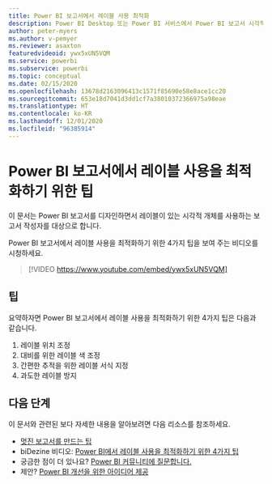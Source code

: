 ```yaml
---
title: Power BI 보고서에서 레이블 사용 최적화
description: Power BI Desktop 또는 Power BI 서비스에서 Power BI 보고서 시각적 개체의 레이블 사용을 최적화하기 위한 4가지 팁입니다.
author: peter-myers
ms.author: v-pemyer
ms.reviewer: asaxton
featuredvideoid: ywx5xUN5VQM
ms.service: powerbi
ms.subservice: powerbi
ms.topic: conceptual
ms.date: 02/15/2020
ms.openlocfilehash: 13678d2163096413c1571f85690e58e8ace1cc20
ms.sourcegitcommit: 653e18d7041d3dd1cf7a38010372366975a98eae
ms.translationtype: HT
ms.contentlocale: ko-KR
ms.lasthandoff: 12/01/2020
ms.locfileid: "96385914"
---
```

# <a name="tips-to-optimize-the-use-of-labels-in-power-bi-reports"></a>Power BI 보고서에서 레이블 사용을 최적화하기 위한 팁

이 문서는 Power BI 보고서를 디자인하면서 레이블이 있는 시각적 개체를 사용하는 보고서 작성자를 대상으로 합니다.

Power BI 보고서에서 레이블 사용을 최적화하기 위한 4가지 팁을 보여 주는 비디오를 시청하세요.

> [!VIDEO https://www.youtube.com/embed/ywx5xUN5VQM]

## <a name="tips"></a>팁

요약하자면 Power BI 보고서에서 레이블 사용을 최적화하기 위한 4가지 팁은 다음과 같습니다.

1. 레이블 위치 조정
1. 대비를 위한 레이블 색 조정
1. 간편한 추적을 위한 레이블 서식 지정
1. 과도한 레이블 방지

## <a name="next-steps"></a>다음 단계

이 문서와 관련된 보다 자세한 내용을 알아보려면 다음 리소스를 참조하세요.

- [멋진 보고서를 만드는 팁](../create-reports/desktop-tips-and-tricks-for-creating-reports.md)
- biDezine 비디오: [Power BI에서 레이블 사용을 최적화하기 위한 4가지 팁](https://www.youtube.com/watch?v=ywx5xUN5VQM)
- 궁금한 점이 더 있나요? [Power BI 커뮤니티에 질문합니다.](https://community.powerbi.com/)
- 제안? [Power BI 개선을 위한 아이디어 제공](https://ideas.powerbi.com)


